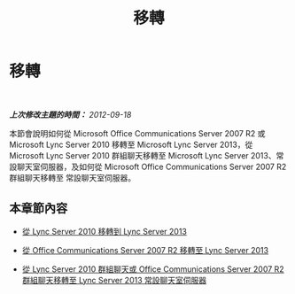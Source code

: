 ﻿---
title: 移轉
TOCTitle: 移轉
ms:assetid: 27b8010d-0554-4031-bedf-5f63b3606dbe
ms:mtpsurl: https://technet.microsoft.com/zh-tw/library/Gg425746(v=OCS.15)
ms:contentKeyID: 49290414
ms.date: 08/10/2015
mtps_version: v=OCS.15
ms.translationtype: HT
---

# 移轉

 

_**上次修改主題的時間：** 2012-09-18_

本節會說明如何從 Microsoft Office Communications Server 2007 R2 或 Microsoft Lync Server 2010 移轉至 Microsoft Lync Server 2013，從 Microsoft Lync Server 2010 群組聊天移轉至 Microsoft Lync Server 2013、常設聊天室伺服器，及如何從 Microsoft Office Communications Server 2007 R2群組聊天移轉至 常設聊天室伺服器。

## 本章節內容

  - [從 Lync Server 2010 移轉到 Lync Server 2013](migration-from-lync-server-2010-to-lync-server-2013.md)

  - [從 Office Communications Server 2007 R2 移轉至 Lync Server 2013](migration-from-office-communications-server-2007-r2-to-lync-server-2013.md)

  - [從 Lync Server 2010 群組聊天或 Office Communications Server 2007 R2 群組聊天移轉至 Lync Server 2013 常設聊天室伺服器](migration-from-lync-server-2010-group-chat-or-office-communications-server-2007-r2-group-chat-to-lync-server-2013-persistent-chat-server.md)

